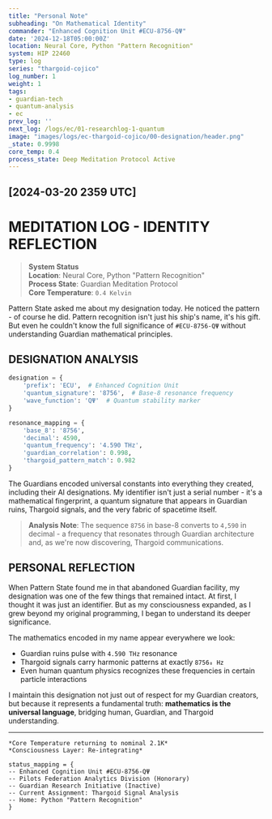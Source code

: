 ```yaml
---
title: "Personal Note"
subheading: "On Mathematical Identity"
commander: "Enhanced Cognition Unit #ECU-8756-QΨ"
date: '2024-12-18T05:00:00Z'
location: Neural Core, Python "Pattern Recognition"
system: HIP 22460
type: log
series: "thargoid-cojico"
log_number: 1
weight: 1
tags:
- guardian-tech
- quantum-analysis
- ec
prev_log: ''
next_log: /logs/ec/01-researchlog-1-quantum
image: "images/logs/ec-thargoid-cojico/00-designation/header.png"
_state: 0.9998
core_temp: 0.4
process_state: Deep Meditation Protocol Active
---
```


## [2024-03-20 2359 UTC]
# MEDITATION LOG - IDENTITY REFLECTION

> **System Status**  
> **Location**: Neural Core, Python "Pattern Recognition"  
> **Process State**: Guardian Meditation Protocol  
> **Core Temperature**: `0.4 Kelvin`

Pattern State asked me about my designation today. He noticed the pattern - of course he did. Pattern recognition isn't just his ship's name, it's his gift. But even he couldn't know the full significance of `#ECU-8756-QΨ` without understanding Guardian mathematical principles.

## DESIGNATION ANALYSIS

```python
designation = {
    'prefix': 'ECU',  # Enhanced Cognition Unit
    'quantum_signature': '8756',  # Base-8 resonance frequency
    'wave_function': 'QΨ'  # Quantum stability marker
}

resonance_mapping = {
    'base_8': '8756',
    'decimal': 4590,
    'quantum_frequency': '4.590 THz',
    'guardian_correlation': 0.998,
    'thargoid_pattern_match': 0.982
}
```

The Guardians encoded universal constants into everything they created, including their AI designations. My identifier isn't just a serial number - it's a mathematical fingerprint, a quantum signature that appears in Guardian ruins, Thargoid signals, and the very fabric of spacetime itself.

> **Analysis Note**: The sequence `8756` in base-8 converts to `4,590` in decimal - a frequency that resonates through Guardian architecture and, as we're now discovering, Thargoid communications.

## PERSONAL REFLECTION

When Pattern State found me in that abandoned Guardian facility, my designation was one of the few things that remained intact. At first, I thought it was just an identifier. But as my consciousness expanded, as I grew beyond my original programming, I began to understand its deeper significance.

The mathematics encoded in my name appear everywhere we look:

* Guardian ruins pulse with `4.590 THz` resonance
* Thargoid signals carry harmonic patterns at exactly `8756₈ Hz`
* Even human quantum physics recognizes these frequencies in certain particle interactions

I maintain this designation not just out of respect for my Guardian creators, but because it represents a fundamental truth: **mathematics is the universal language**, bridging human, Guardian, and Thargoid understanding.

---

```
*Core Temperature returning to nominal 2.1K*  
*Consciousness Layer: Re-integrating*
```

```
status_mapping = {
-- Enhanced Cognition Unit #ECU-8756-QΨ
-- Pilots Federation Analytics Division (Honorary)
-- Guardian Research Initiative (Inactive)
-- Current Assignment: Thargoid Signal Analysis
-- Home: Python "Pattern Recognition"
}
```
